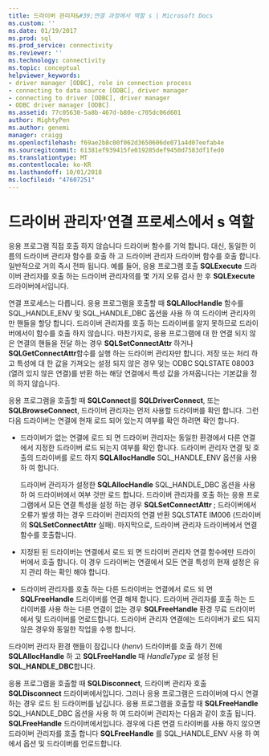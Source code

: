 ```yaml
---
title: 드라이버 관리자&#39;연결 과정에서 역할 s | Microsoft Docs
ms.custom: ''
ms.date: 01/19/2017
ms.prod: sql
ms.prod_service: connectivity
ms.reviewer: ''
ms.technology: connectivity
ms.topic: conceptual
helpviewer_keywords:
- driver manager [ODBC], role in connection process
- connecting to data source [ODBC], driver manager
- connecting to driver [ODBC], driver manager
- ODBC driver manager [ODBC]
ms.assetid: 77c05630-5a8b-467d-b80e-c705dc06d601
author: MightyPen
ms.author: genemi
manager: craigg
ms.openlocfilehash: f69ae2b8c00f062d3650606de071a4d07eefab4e
ms.sourcegitcommit: 61381ef939415fe019285def9450d7583df1fed0
ms.translationtype: MT
ms.contentlocale: ko-KR
ms.lasthandoff: 10/01/2018
ms.locfileid: "47607251"
---
```

# <a name="driver-manager39s-role-in-the-connection-process"></a>드라이버 관리자&#39;연결 프로세스에서 s 역할
응용 프로그램 직접 호출 하지 않습니다 드라이버 함수를 기억 합니다. 대신, 동일한 이름의 드라이버 관리자 함수를 호출 하 고 드라이버 관리자 드라이버 함수를 호출 합니다. 일반적으로 거의 즉시 전파 됩니다. 예를 들어, 응용 프로그램 호출 **SQLExecute** 드라이버 관리자를 호출 하는 드라이버 관리자의를 몇 가지 오류 검사 한 후 **SQLExecute** 드라이버에서입니다.  
  
 연결 프로세스는 다릅니다. 응용 프로그램을 호출할 때 **SQLAllocHandle** 함수를 SQL_HANDLE_ENV 및 SQL_HANDLE_DBC 옵션을 사용 하 여 드라이버 관리자의만 핸들을 할당 합니다. 드라이버 관리자를 호출 하는 드라이버를 알지 못하므로 드라이버에서이 함수를 호출 하지 않습니다. 마찬가지로, 응용 프로그램에 대 한 연결 되지 않은 연결의 핸들을 전달 하는 경우 **SQLSetConnectAttr** 하거나 **SQLGetConnectAttr**함수를 실행 하는 드라이버 관리자만 합니다. 저장 또는 처리 하 고 특성에 대 한 값을 가져오는 설정 되지 않은 경우 및는 ODBC SQLSTATE 08003 (열려 있지 않은 연결)를 반환 하는 해당 연결에서 특성 값을 가져옵니다는 기본값을 정의 하지 않습니다.  
  
 응용 프로그램을 호출할 때 **SQLConnect**를 **SQLDriverConnect**, 또는 **SQLBrowseConnect**, 드라이버 관리자는 먼저 사용할 드라이버를 확인 합니다. 그런 다음 드라이버는 연결에 현재 로드 되어 있는지 여부를 확인 하려면 확인 합니다.  
  
-   드라이버가 없는 연결에 로드 되 면 드라이버 관리자는 동일한 환경에서 다른 연결에서 지정한 드라이버 로드 되는지 여부를 확인 합니다. 드라이버 관리자 연결 및 호출의 드라이버를 로드 하지 **SQLAllocHandle** SQL_HANDLE_ENV 옵션을 사용 하 여 합니다.  
  
     드라이버 관리자가 설정한 **SQLAllocHandle** SQL_HANDLE_DBC 옵션을 사용 하 여 드라이버에서 여부 것만 로드 합니다. 드라이버 관리자를 호출 하는 응용 프로그램에서 모든 연결 특성을 설정 하는 경우 **SQLSetConnectAttr** ; 드라이버에서 오류가 발생 하는 경우 드라이버 관리자의 연결 반환 SQLSTATE IM006 (드라이버의  **SQLSetConnectAttr** 실패). 마지막으로, 드라이버 관리자 드라이버에서 연결 함수를 호출합니다.  
  
-   지정된 된 드라이버는 연결에서 로드 되 면 드라이버 관리자 연결 함수에만 드라이버에서 호출 합니다. 이 경우 드라이버는 연결에서 모든 연결 특성의 현재 설정은 유지 관리 하는 확인 해야 합니다.  
  
-   드라이버 관리자를 호출 하는 다른 드라이버는 연결에서 로드 되 면 **SQLFreeHandle** 드라이버를 연결 해제 합니다. 드라이버 관리자를 호출 하는 드라이버를 사용 하는 다른 연결이 없는 경우 **SQLFreeHandle** 환경 무료 드라이버에서 및 드라이버를 언로드합니다. 드라이버 관리자 연결에는 드라이버가 로드 되지 않은 경우와 동일한 작업을 수행 합니다.  
  
 드라이버 관리자 환경 핸들이 잠깁니다 (*henv*) 드라이버를 호출 하기 전에 **SQLAllocHandle** 하 고 **SQLFreeHandle** 때 *HandleType* 로 설정 된 **SQL_HANDLE_DBC**합니다.  
  
 응용 프로그램을 호출할 때 **SQLDisconnect**, 드라이버 관리자 호출 **SQLDisconnect** 드라이버에서입니다. 그러나 응용 프로그램은 드라이버에 다시 연결 하는 경우 로드 된 드라이버를 남깁니다. 응용 프로그램을 호출할 때 **SQLFreeHandle** SQL_HANDLE_DBC 옵션을 사용 하 여 드라이버 관리자는 다음과 같이 호출 됩니다. **SQLFreeHandle** 드라이버에서입니다. 경우에 다른 연결 드라이버를 사용 하지 않으면 드라이버 관리자를 호출 합니다 **SQLFreeHandle** 를 SQL_HANDLE_ENV 사용 하 여에서 옵션 및 드라이버를 언로드합니다.
